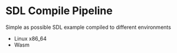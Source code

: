 # SDL Compile Pipeline

Simple as possible SDL example compiled to different environments

- Linux x86_64
- Wasm